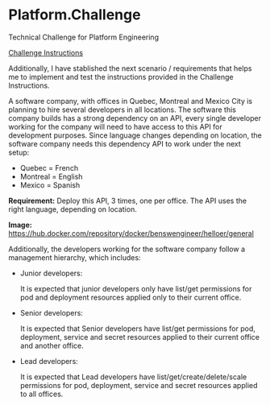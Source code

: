 # Platform.Challenge
 Technical Challenge for Platform Engineering

[Challenge Instructions](https://github.com/shepz/platform-engineer-challenge)

Additionally, I have stablished the next scenario / requirements that helps me to implement and test the instructions provided in the Challenge Instructions.

A software company, with offices in Quebec, Montreal and Mexico City is planning to hire several developers in all locations. 
The software this company builds has a strong dependency on an API, every single developer working for the company will need to have access to this API for development purposes. Since language changes depending on location, the software company needs this dependency API to work under the next setup:
* Quebec = French
* Montreal = English
* Mexico = Spanish
  
**Requirement:** Deploy this API, 3 times, one per office. The API uses the right language, depending on location.

**Image:** https://hub.docker.com/repository/docker/benswengineer/helloer/general

 Additionally, the developers working for the software company follow a management hierarchy, which includes:
* Junior developers:

  It is expected that junior developers only have list/get permissions for pod and deployment resources applied only to their current office.
* Senior developers:

  It is expected that Senior developers have list/get permissions for pod, deployment, service and secret resources applied to their current office and another office.
* Lead developers:

  It is expected that Lead developers have list/get/create/delete/scale permissions for pod, deployment, service and secret resources applied to all offices.
